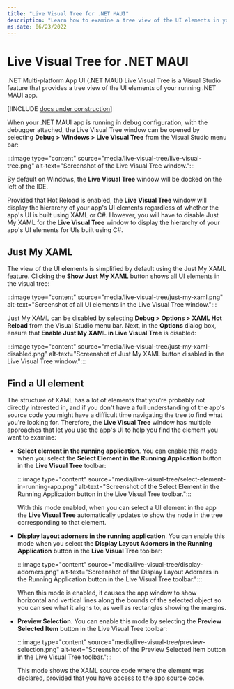 ```yaml
---
title: "Live Visual Tree for .NET MAUI"
description: "Learn how to examine a tree view of the UI elements in your running .NET MAUI app."
ms.date: 06/23/2022
---
```


# Live Visual Tree for .NET MAUI

.NET Multi-platform App UI (.NET MAUI) Live Visual Tree is a Visual Studio feature that provides a tree view of the UI elements of your running .NET MAUI app.

[!INCLUDE [docs under construction](~/includes/preview-note.md)]

When your .NET MAUI app is running in debug configuration, with the debugger attached, the Live Visual Tree window can be opened by selecting **Debug > Windows > Live Visual Tree** from the Visual Studio menu bar:

:::image type="content" source="media/live-visual-tree/live-visual-tree.png" alt-text="Screenshot of the Live Visual Tree window.":::

By default on Windows, the **Live Visual Tree** window will be docked on the left of the IDE.

<!-- **Mac**: By default, it appears on the IDE's right. If you don't see it, use **View > Debug Windows > Live Visual Tree** to show it. -->

Provided that Hot Reload is enabled, the **Live Visual Tree** window will display the hierarchy of your app's UI elements regardless of whether the app's UI is built using XAML or C#. However, you will have to disable Just My XAML for the **Live Visual Tree** window to display the hierarchy of your app's UI elements for UIs built using C#.

## Just My XAML

The view of the UI elements is simplified by default using the Just My XAML feature. Clicking the **Show Just My XAML** button shows all UI elements in the visual tree:

:::image type="content" source="media/live-visual-tree/just-my-xaml.png" alt-text="Screenshot of all UI elements in the Live Visual Tree window.":::

Just My XAML can be disabled by selecting **Debug > Options > XAML Hot Reload** from the Visual Studio menu bar. Next, in the **Options** dialog box, ensure that **Enable Just My XAML in Live Visual Tree** is disabled:

:::image type="content" source="media/live-visual-tree/just-my-xaml-disabled.png" alt-text="Screenshot of Just My XAML button disabled in the Live Visual Tree window.":::

## Find a UI element

The structure of XAML has a lot of elements that you're probably not directly interested in, and if you don't have a full understanding of the app's source code you might have a difficult time navigating the tree to find what you're looking for. Therefore, the **Live Visual Tree** window has multiple approaches that let you use the app's UI to help you find the element you want to examine:

- **Select element in the running application**. You can enable this mode when you select the **Select Element in the Running Application** button in the **Live Visual Tree** toolbar:

  :::image type="content" source="media/live-visual-tree/select-element-in-running-app.png" alt-text="Screenshot of the Select Element in the Running Application button in the Live Visual Tree toolbar.":::

  With this mode enabled, when you can select a UI element in the app the **Live Visual Tree** automatically updates to show the node in the tree corresponding to that element.

- **Display layout adorners in the running application**. You can enable this mode when you select the **Display Layout Adorners in the Running Application** button in the **Live Visual Tree** toolbar:

  :::image type="content" source="media/live-visual-tree/display-adorners.png" alt-text="Screenshot of the Display Layout Adorners in the Running Application button in the Live Visual Tree toolbar.":::

  When this mode is enabled, it causes the app window to show horizontal and vertical lines along the bounds of the selected object so you can see what it aligns to, as well as rectangles showing the margins.

- **Preview Selection**. You can enable this mode by selecting the **Preview Selected Item** button in the Live Visual Tree toolbar:

  :::image type="content" source="media/live-visual-tree/preview-selection.png" alt-text="Screenshot of the Preview Selected Item button in the Live Visual Tree toolbar.":::

  This mode shows the XAML source code where the element was declared, provided that you have access to the app source code.
